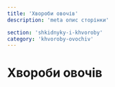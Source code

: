 ```yaml
---
title: 'Хвороби овочів'
description: 'meta опис сторінки'

section: 'shkidnyky-i-khvoroby'
category: 'khvoroby-ovochiv'
---
```


# Хвороби овочів